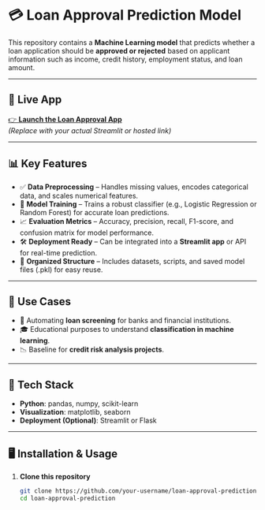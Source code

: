 # 💳 Loan Approval Prediction Model

This repository contains a **Machine Learning model** that predicts whether a loan application should be **approved or rejected** based on applicant information such as income, credit history, employment status, and loan amount.

---

## 🔗 Live App
[👉 **Launch the Loan Approval App**](https://your-streamlit-app-link)  
*(Replace with your actual Streamlit or hosted link)*

---

## 📊 Key Features
- ✅ **Data Preprocessing** – Handles missing values, encodes categorical data, and scales numerical features.  
- 🤖 **Model Training** – Trains a robust classifier (e.g., Logistic Regression or Random Forest) for accurate loan predictions.  
- 📈 **Evaluation Metrics** – Accuracy, precision, recall, F1-score, and confusion matrix for model performance.  
- 🛠 **Deployment Ready** – Can be integrated into a **Streamlit app** or API for real-time prediction.  
- 📂 **Organized Structure** – Includes datasets, scripts, and saved model files (.pkl) for easy reuse.  

---

## 🚀 Use Cases
- 🏦 Automating **loan screening** for banks and financial institutions.  
- 🎓 Educational purposes to understand **classification in machine learning**.  
- 📉 Baseline for **credit risk analysis projects**.  

---

## 🧰 Tech Stack
- **Python**: pandas, numpy, scikit-learn  
- **Visualization**: matplotlib, seaborn  
- **Deployment (Optional)**: Streamlit or Flask  

---

## 🖥️ Installation & Usage

1. **Clone this repository**  
   ```bash
   git clone https://github.com/your-username/loan-approval-prediction.git
   cd loan-approval-prediction
